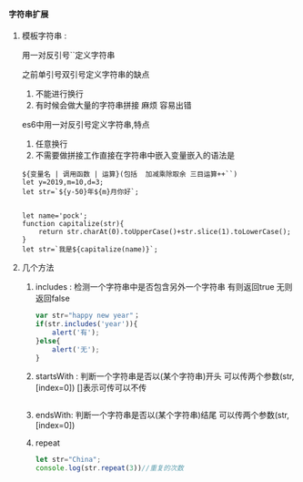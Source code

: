 #### 字符串扩展

1. 模板字符串 :

   用一对反引号``定义字符串

   

   之前单引号双引号定义字符串的缺点

   1. 不能进行换行
   2. 有时候会做大量的字符串拼接  麻烦 容易出错   

   es6中用一对反引号定义字符串,特点

   1. 任意换行
   2. 不需要做拼接工作直接在字符串中嵌入变量嵌入的语法是

   ~~~JS
   ${变量名 | 调用函数 | 运算}(包括  加减乘除取余 三目运算++``)
   let y=2019,m=10,d=3;
   let str=`${y-50}年${m}月你好`;
   
   
   let name='pock';
   function capitalize(str){
       return str.charAt(0).toUpperCase()+str.slice(1).toLowerCase();
   }
   let str=`我是${capitalize(name)}`;
   ~~~

2. 几个方法

   1. includes : 检测一个字符串中是否包含另外一个字符串 有则返回true 无则返回false

      ~~~js
      var str="happy new year"；
      if(str.includes('year')){
          alert('有');
      }else{
          alert('无');
      }
      ~~~

      

   2. startsWith :  判断一个字符串是否以(某个字符串)开头 可以传两个参数(str,[index=0]) []表示可传可以不传

      ```js
      
      ```

      

   3. endsWith:  判断一个字符串是否以(某个字符串)结尾 可以传两个参数(str,[index=0]) 

   4. repeat
   
      ~~~js
      let str="China";
      console.log(str.repeat(3))//重复的次数
      ~~~
   
      